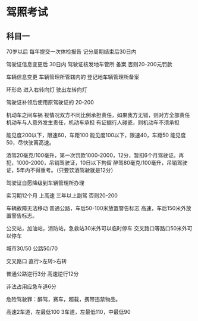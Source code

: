 # 驾照考试
## 科目一

70岁以后    每年提交一次体检报告    记分周期结束后30日内

驾驶证信息变更后  30日内  驾驶证核发地车管所    备案    否则20-200元罚款   

车辆信息变更    车辆管理所管辖内的  登记地车辆管理所备案

环形岛  进入右转向灯    驶出左转向灯

驾驶证补领后使用原驾驶证的  20-200

机动车之间车祸  视情况双方不同比例承担责任，如果我方无错，则对方全部责任  机动车与人意外发生责任，机动车承担    有证据行人碰瓷，则机动车不须承担

能见度200以下，限速60，车距100  能见度100以下，限速40，车距50   能见度50，尽快驶离高速。

酒驾20毫克/100毫升，第一次罚款1000-2000，12分，暂扣6个月驾驶证。再犯，1000-2000，吊销驾驶证，10日以下拘留  醉驾80毫克/100毫升，吊销驾驶证，5年内不得重考。（只要饮酒驾驶就是12分）

驾驶证自愿降级到车辆管理所办理

实习期12个月    上高速    三年以上副驾  否则20-200

车辆故障无法移动    普通公路，车后50-100米放置警告标志    高速，车后150米外放置警告标志。

公交站，加油站，消防站，急救站30米外可以临时停车    交叉路口等路口50米外可以停车

城市30/50   公路50/70

交叉路口    直行>左转>右转

普通公路逆行3分 高速逆行12分

非法占用应急车道6分

危险驾驶罪：醉驾，赛车，超载，携带违禁物品。

高速2车道，左最低100    3车道，左最低110，中最低90